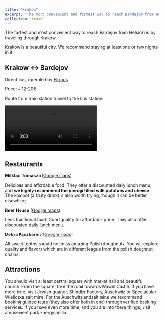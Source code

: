```yaml
---
title: "Krakow"
excerpt: "The most convenient and fastest way to reach Bardejov from Helsinki."
collection: travel
---
```


The fastest and most convenient way to reach Bardejov from Helsinki is by traveling through Krakow.

Krakow is a beautiful city. We recommend staying at least one or two nights in it.

Krakow <-> Bardejov
------
Direct bus, operated by <a href="https://global.flixbus.com/">Flixbus</a>

Price: ~ 12-20€

Route from train station tunnel to the bus station:

![route](../../images/krakow_video.mp4)

Restaurants
------
**Milkbar Tomasza** ([Google maps](https://maps.app.goo.gl/16jyWWM4bF68pULcA))

Delicious and affordable food. They offer a discounted daily lunch menu, and **we highly recommend the pierogi filled with potatoes and cheese**. The kompot (a fruity drink) is also worth trying, though it can be better elsewhere.

**Beer House** ([Google maps](https://maps.app.goo.gl/ptUHs5DfKZrJ6Xfy8))

Less traditional food. Good quality for affordable price. They also offer discounted daily lunch menu.

**Dobra Pączkarnia** ([Google maps](https://maps.app.goo.gl/eUBHFRiuJkLf4wSM6))

All sweet tooths should not miss amazing Polish doughnuts. You will explore quality and flavors which are in different league from the polish doughnut chains.

Attractions
------
You should visit at least central square with market hall and beautiful church. From the square, take the road towards Wawel Castle. If you have more time, visit Jewish quarter, Shindler Factory, Auschwitz or Spectacular Wieliczka salt mine. For the Auschwitz andsalt mine we recommend booking guided tours (they also offer both in one) through verified booking services.
If you have even more time, and you are into these things, visit amusement park Energylandia.